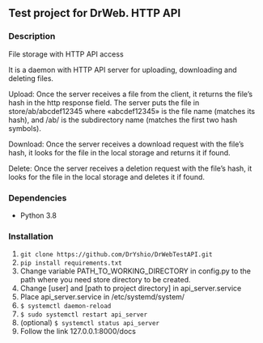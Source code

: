 ## Test project for DrWeb. HTTP API
### Description
File storage with HTTP API access

It is a daemon with HTTP API server for uploading, downloading and deleting files.

Upload:
Once the server receives a file from the client, it returns the file’s hash in the http response field.
The server puts the file in store/ab/abcdef12345 where «abcdef12345» is the file name (matches its hash), and /ab/ is the subdirectory name (matches the first two hash symbols).

Download:
Once the server receives a download request with the file’s hash, it looks for the file in the local storage and returns it if found. 

Delete:
Once the server receives a deletion request with the file’s hash, it looks for the file in the local storage and deletes it if found. 

### Dependencies

- Python 3.8

### Installation
1. `git clone https://github.com/DrYshio/DrWebTestAPI.git`
2. `pip install requirements.txt`
3. Change variable PATH_TO_WORKING_DIRECTORY in config.py to the path where you need store directory to be created.
4. Change [user] and [path to project directory] in api_server.service
5. Place api_server.service in /etc/systemd/system/
6. `$ systemctl daemon-reload`
7. `$ sudo systemctl restart api_server`
8. (optional) `$ systemctl status api_server`
9. Follow the link 127.0.0.1:8000/docs

